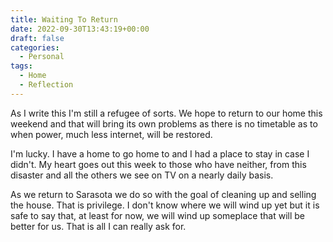 ```yaml
---
title: Waiting To Return
date: 2022-09-30T13:43:19+00:00
draft: false
categories:
  - Personal
tags:
  - Home
  - Reflection
---
```


As I write this I'm still a refugee of sorts. We hope to return to our home this weekend and that will bring its own problems as there is no timetable as to when power, much less internet, will be restored.

I'm lucky. I have a home to go home to and I had a place to stay in case I didn't. My heart goes out this week to those who have neither, from this disaster and all the others we see on TV on a nearly daily basis.

As we return to Sarasota we do so with the goal of cleaning up and selling the house. That is privilege. I don't know where we will wind up yet but it is safe to say that, at least for now, we will wind up someplace that will be better for us. That is all I can really ask for.